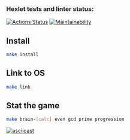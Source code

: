 ### Hexlet tests and linter status:
[![Actions Status](https://github.com/vikzh/fullstack-javascript-project-44/workflows/hexlet-check/badge.svg)](https://github.com/vikzh/fullstack-javascript-project-44/actions)
[![Maintainability](https://api.codeclimate.com/v1/badges/febb6895943bb2f380b6/maintainability)](https://codeclimate.com/github/vikzh/fullstack-javascript-project-44/maintainability)

## Install
```sh
make install
```

## Link to OS
```sh
make link
```

## Stat the game
```sh
make brain-[calc] even gcd prime progression
```

[![asciicast](https://asciinema.org/a/YF2K7ITeDts339z7Z6OGeS9qg.svg)](https://asciinema.org/a/YF2K7ITeDts339z7Z6OGeS9qg)